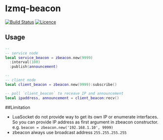 lzmq-beacon
===========
[![Build Status](https://travis-ci.org/moteus/lzmq-beacon.svg?branch=master)](https://travis-ci.org/moteus/lzmq-beacon)
[![Licence](http://img.shields.io/badge/Licence-MIT-brightgreen.svg)](LICENSE)

## Usage
```Lua
--
-- service node
local service_beacon = zbeacon.new(9999)
  :interval(100)
  :publish(announcement)
```
```Lua
--
-- client node
local client_beacon = zbeacon.new(9999):subscribe()

-- poll `client_beacon` to receave IP and announcement
local ipaddress, announcement = client_beacon:recv()
```

##Limitation

 * LuaSocket do not provide way to get its own IP or enumerate interfaces.
   So you can provide IP address as first argument in zbeacon constructor.
   e.g. `beacon = zbeacon.new('192.168.1.10', 9999)`
 * zbeacon always use broadcast address `255.255.255.255`
